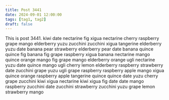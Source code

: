 ```yaml
---
title: Post 3441
date: 2024-09-01 12:00:00
tags: [tag1, tag2]
draft: false
---
```

This is post 3441.
kiwi
date
nectarine
fig
xigua
nectarine
cherry
raspberry
grape
mango
elderberry
yuzu
zucchini
zucchini
xigua
tangerine
elderberry
yuzu
date
banana
pear
strawberry
elderberry
pear
date
banana
quince
quince
fig
banana
fig
grape
raspberry
xigua
banana
nectarine
mango
quince
orange
mango
fig
grape
mango
elderberry
orange
ugli
nectarine
yuzu
date
quince
mango
ugli
cherry
lemon
elderberry
raspberry
strawberry
date
zucchini
grape
yuzu
ugli
grape
raspberry
raspberry
apple
mango
xigua
quince
orange
raspberry
apple
tangerine
quince
quince
date
yuzu
cherry
grape
zucchini
kiwi
xigua
nectarine
kiwi
xigua
fig
date
date
mango
raspberry
zucchini
date
zucchini
strawberry
zucchini
yuzu
grape
lemon
strawberry
mango
